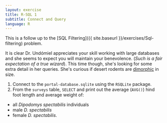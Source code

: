 ```yaml
---
layout: exercise
title: R-SQL 1
subtitle: Connect and Query
language: R
---
```


This is a follow up to the [SQL Filtering]({{ site.baseurl }}/exercises/Sql-filtering) problem.

It is clear Dr. Undómiel appreciates your skill working with large databases and 
she seems to expect you will maintain your benevolence. (*Such is a fair 
expectation of a true wizard*). This time though, she's looking for some extra 
detail in her queries. She's curious if desert rodents are [dimorphic](https://en.wikipedia.org/wiki/Sexual_dimorphism) in size.
 

1. Connect to the `portal-database.sqlite` using the `RSQLite` package. 
2. From the `surveys` table, `SELECT` and print out the average (`AVG()`) hind 
foot length and average weight of:
  - all *Dipodomys spectabilis* individuals
  - male *D. spectabilis*
  - female *D. spectabilis*.


